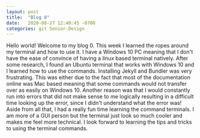 ```yaml
---
layout: post
title:  "Blog 0"
date:   2020-08-27 12:40:45 -0700
categories: git Senior-Design
---
```

<html>
<style>

body {
 background-color:#C0C0C0;
}
html, body, h1, h2, h3, h4, h5, h6, p {
"Comic Sans MS", cursive, sans-serif 
color:black;
}
</style>

<body>

Hello world! Welcome to my blog 0. This week I learned the ropes around my terminal and how to use it. I have a Windows 10 PC meaning that I don't have the ease of convince of having a linux based terminal natively. After some research, I found an Ubuntu terminal that works with Windows 10 and I learned how to use the commands. Installing Jekyll and Bundler was very frustrating. This was either due to the fact that most of the documentation online was Mac based meaning that some commands would not transfer over as easily on Windows 10. Another reason was that I would constantly run into errors that did not make sense to me logically resulting in a difficult time looking up the error, since I didn't understand what the error was! Aside from all that, I had a really fun time learning the command terminals. I am more of a GUI person but the terminal just look so much cooler and makes me feel more technical. I look forward to learning the tips and tricks to using the terminal commands. 

</body>
</html> 
